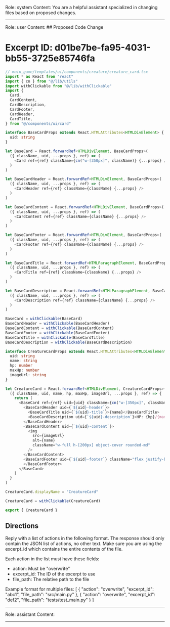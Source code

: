 Role: system
Content: You are a helpful assistant specialized in changing files based on proposed changes.
__________________
Role: user
Content: ## Proposed Code Change
# Excerpt ID: d01be7be-fa95-4031-bb55-3725e85746fa
```typescript
// main_game/templates/ui/components/creature/creature_card.tsx
import * as React from "react"
import { cn } from "@/lib/utils"
import withClickable from "@/lib/withClickable"
import {
  Card,
  CardContent,
  CardDescription,
  CardFooter,
  CardHeader,
  CardTitle,
} from "@/components/ui/card"

interface BaseCardProps extends React.HTMLAttributes<HTMLDivElement> {
  uid: string
}

let BaseCard = React.forwardRef<HTMLDivElement, BaseCardProps>(
  ({ className, uid, ...props }, ref) => (
    <Card ref={ref} className={cn("w-[350px]", className)} {...props} />
  )
)

let BaseCardHeader = React.forwardRef<HTMLDivElement, BaseCardProps>(
  ({ className, uid, ...props }, ref) => (
    <CardHeader ref={ref} className={className} {...props} />
  )
)

let BaseCardContent = React.forwardRef<HTMLDivElement, BaseCardProps>(
  ({ className, uid, ...props }, ref) => (
    <CardContent ref={ref} className={className} {...props} />
  )
)

let BaseCardFooter = React.forwardRef<HTMLDivElement, BaseCardProps>(
  ({ className, uid, ...props }, ref) => (
    <CardFooter ref={ref} className={className} {...props} />
  )
)

let BaseCardTitle = React.forwardRef<HTMLParagraphElement, BaseCardProps>(
  ({ className, uid, ...props }, ref) => (
    <CardTitle ref={ref} className={className} {...props} />
  )
)

let BaseCardDescription = React.forwardRef<HTMLParagraphElement, BaseCardProps>(
  ({ className, uid, ...props }, ref) => (
    <CardDescription ref={ref} className={className} {...props} />
  )
)

BaseCard = withClickable(BaseCard)
BaseCardHeader = withClickable(BaseCardHeader)
BaseCardContent = withClickable(BaseCardContent)
BaseCardFooter = withClickable(BaseCardFooter)
BaseCardTitle = withClickable(BaseCardTitle)
BaseCardDescription = withClickable(BaseCardDescription)

interface CreatureCardProps extends React.HTMLAttributes<HTMLDivElement> {
  uid: string
  name: string
  hp: number
  maxHp: number
  imageUrl: string
}

let CreatureCard = React.forwardRef<HTMLDivElement, CreatureCardProps>(
  ({ className, uid, name, hp, maxHp, imageUrl, ...props }, ref) => {
    return (
      <BaseCard ref={ref} uid={uid} className={cn("w-[350px]", className)} {...props}>
        <BaseCardHeader uid={`${uid}-header`}>
          <BaseCardTitle uid={`${uid}-title`}>{name}</BaseCardTitle>
          <BaseCardDescription uid={`${uid}-description`}>HP: {hp}/{maxHp}</BaseCardDescription>
        </BaseCardHeader>
        <BaseCardContent uid={`${uid}-content`}>
          <img 
            src={imageUrl}
            alt={name}
            className="w-full h-[200px] object-cover rounded-md"
          />
        </BaseCardContent>
        <BaseCardFooter uid={`${uid}-footer`} className="flex justify-between">
        </BaseCardFooter>
      </BaseCard>
    )
  }
)

CreatureCard.displayName = "CreatureCard"

CreatureCard = withClickable(CreatureCard)

export { CreatureCard }
```

## Directions
Reply with a list of actions in the following format. The response should only contain the JSON list of actions, no other text.
Make sure you are using the excerpt_id which contains the entire contents of the file.

Each action in the list must have these fields:
- action: Must be "overwrite"
- excerpt_id: The ID of the excerpt to use
- file_path: The relative path to the file

Example format for multiple files:
[
    {
        "action": "overwrite",
        "excerpt_id": "abc1",
        "file_path": "src/main.py"
    },
    {
        "action": "overwrite",
        "excerpt_id": "def2",
        "file_path": "tests/test_main.py"
    }
]
__________________
Role: assistant
Content: 
__________________
